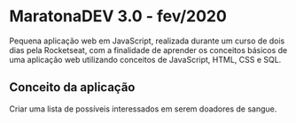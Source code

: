 # MaratonaDEV 3.0 - fev/2020

Pequena aplicação web em JavaScript, realizada durante um curso de dois dias pela Rocketseat, com a finalidade de aprender os conceitos básicos de uma aplicação web utilizando conceitos de JavaScript, HTML, CSS e SQL. 

## Conceito da aplicação

Criar uma lista de possíveis interessados em serem doadores de sangue.
